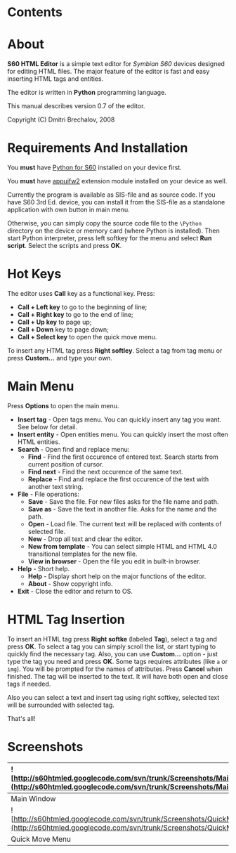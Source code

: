 # Contents #



# About #

**S60 HTML Editor** is a simple text editor for _Symbian S60_ devices designed for editing HTML files. The major feature of the editor is fast and easy inserting HTML tags and entities.

The editor is written in **Python** programming language.

This manual describes version 0.7 of the editor.

Copyright (C) Dmitri Brechalov, 2008

# Requirements And Installation #

You **must** have [Python for S60](http://opensource.nokia.com/projects/pythonfors60/) installed on your device first.

You **must** have [appuifw2](http://code.google.com/p/appuifw2/) extension module installed on your device as well.

Currently the program is available as SIS-file and as source code. If you have S60 3rd Ed. device, you can install it from the SIS-file as a standalone application with own button in main menu.

Otherwise, you can simply copy the source code file to the `\Python` directory on the device or memory card (where Python is installed). Then start Python interpreter, press left softkey for the menu and select **Run script**. Select the scripts and press **OK**.

# Hot Keys #

The editor uses **Call** key as a functional key. Press:
  * **Call + Left key** to go to the  beginning of line;
  * **Call + Right key** to go to the end of line;
  * **Call + Up key** to page up;
  * **Call + Down** key to page down;
  * **Call + Select key** to open the quick move menu.

To insert any HTML tag press **Right softley**. Select a tag from tag menu or press **Custom...** and type your own.

# Main Menu #

Press **Options** to open the main menu.
  * **Insert tag** - Open tags menu. You can quickly insert any tag you want. See below for detail.
  * **Insert entity** - Open entities menu. You can quickly insert the most often HTML entities.
  * **Search** - Open find and replace menu:
    * **Find** - Find the first occurence of entered text. Search starts from current position of cursor.
    * **Find next** - Find the next occurence of the same text.
    * **Replace** - Find and replace the first occurence of the text with another text string.
  * **File** - File operations:
    * **Save** - Save the file. For new files asks for the file name and path.
    * **Save as** - Save the text in another file. Asks for the name and the path.
    * **Open** - Load file. The current text will be replaced with contents of selected file.
    * **New** - Drop all text and clear the editor.
    * **New from template** - You can select simple HTML and HTML 4.0 transitional templates for the new file.
    * **View in browser** - Open the file you edit in built-in browser.
  * **Help** - Short help.
    * **Help** - Display short help on the major functions of the editor.
    * **About** - Show copyright info.
  * **Exit** - Close the editor and return to OS.

# HTML Tag Insertion #

To insert an HTML tag press **Right softke** (labeled **Tag**), select a tag and press **OK**. To select a tag you can simply scroll the list, or start typing to quickly find the necessary tag. Also, you can use **Custom...** option - just type the tag you need and press **OK**. Some tags requires attributes (like `a` or `img`). You will be prompted for the names of attributes. Press **Cancel** when finished. The tag will be inserted to the text. It will have both open and close tags if needed.

Also you can select a text and insert tag using right softkey, selected text will be surrounded with selected tag.

That's all!

# Screenshots #

| ![http://s60htmled.googlecode.com/svn/trunk/Screenshots/MainWindow.jpg](http://s60htmled.googlecode.com/svn/trunk/Screenshots/MainWindow.jpg) | ![http://s60htmled.googlecode.com/svn/trunk/Screenshots/MainMenu.jpg](http://s60htmled.googlecode.com/svn/trunk/Screenshots/MainMenu.jpg) | ![http://s60htmled.googlecode.com/svn/trunk/Screenshots/FileBrowser.jpg](http://s60htmled.googlecode.com/svn/trunk/Screenshots/FileBrowser.jpg) |
|:----------------------------------------------------------------------------------------------------------------------------------------------|:------------------------------------------------------------------------------------------------------------------------------------------|:------------------------------------------------------------------------------------------------------------------------------------------------|
| Main Window                                                                                                                                   | Main Menu                                                                                                                                 | File Browser                                                                                                                                    |
| ![http://s60htmled.googlecode.com/svn/trunk/Screenshots/QuickMoveMenu.jpg](http://s60htmled.googlecode.com/svn/trunk/Screenshots/QuickMoveMenu.jpg) | ![http://s60htmled.googlecode.com/svn/trunk/Screenshots/TagMenu.jpg](http://s60htmled.googlecode.com/svn/trunk/Screenshots/TagMenu.jpg)   | ![http://s60htmled.googlecode.com/svn/trunk/Screenshots/EntityMenu.jpg](http://s60htmled.googlecode.com/svn/trunk/Screenshots/EntityMenu.jpg)   |
| Quick Move Menu                                                                                                                               | Tag Selection Menu                                                                                                                        | Entity Selection Menu                                                                                                                           |